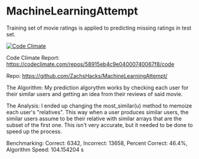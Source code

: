 # MachineLearningAttempt
Training set of movie ratings is applied to predicting missing ratings in test set.


[![Code Climate](https://codeclimate.com/repos/58915eb4c9e04000740067f8/badges/f0700fccbaddf029aeea/gpa.svg)](https://codeclimate.com/repos/58915eb4c9e04000740067f8/feed)

Code Climate Report: https://codeclimate.com/repos/58915eb4c9e04000740067f8/code

Repo: https://github.com/ZachsHacks/MachineLearningAttempt/

The Algorithm: My prediction algorythm works by checking each user for their similar users and getting an idea from their reviews of said movie. 

The Analysis: I ended up changing the most_similar(u) method to memoize each user's "relatives". This way when a user produces similar users, the similar users assume to be their relative with similar arrays that are the subset of the first one. This isn't very accurate, but it needed to be done to speed up the process. 

Benchmarking: Correct: 6342, Incorrect: 13658, Percent Correct: 46.4%, Algorithm Speed: 104.154204 s
